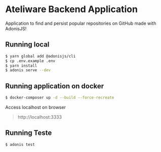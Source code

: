 # Ateliware Backend Application

Application to find and persist popular repositories on GitHub made with AdonisJS!

## Running local

```bash
$ yarn global add @adonisjs/cli
$ cp .env.example .env
$ yarn install
$ adonis serve --dev
```

## Running application on docker

```bash
$ docker-composer up -d --build --force-recreate
```

Access localhost on browser

> http://localhost:3333

## Running Teste

```bash
$ adonis test
```
